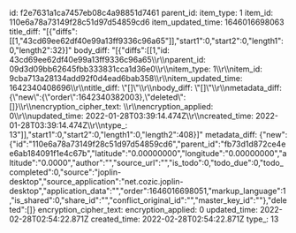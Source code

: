 id: f2e7631a1ca7457eb08c4a98851d7461
parent_id: 
item_type: 1
item_id: 110e6a78a73149f28c51d97d54859cd6
item_updated_time: 1646016698063
title_diff: "[{\"diffs\":[[1,\"43cd69ee62df40e99a13ff9336c96a65\"]],\"start1\":0,\"start2\":0,\"length1\":0,\"length2\":32}]"
body_diff: "[{\"diffs\":[[1,\"id: 43cd69ee62df40e99a13ff9336c96a65\\\r\\\nparent_id: 09d3d09bb62645fbb333831cca1d36e0\\\r\\\nitem_type: 1\\\r\\\nitem_id: 9cba713a28134add92f0d4ead6bab358\\\r\\\nitem_updated_time: 1642340408696\\\r\\\ntitle_diff: \\\"[]\\\"\\\r\\\nbody_diff: \\\"[]\\\"\\\r\\\nmetadata_diff: {\\\"new\\\":{\\\"order\\\":1642340382003},\\\"deleted\\\":[]}\\\r\\\nencryption_cipher_text: \\\r\\\nencryption_applied: 0\\\r\\\nupdated_time: 2022-01-28T03:39:14.474Z\\\r\\\ncreated_time: 2022-01-28T03:39:14.474Z\\\r\\\ntype_: 13\"]],\"start1\":0,\"start2\":0,\"length1\":0,\"length2\":408}]"
metadata_diff: {"new":{"id":"110e6a78a73149f28c51d97d54859cd6","parent_id":"fb73d1d872ce4ee6ab184091f1e4c67b","latitude":"0.00000000","longitude":"0.00000000","altitude":"0.0000","author":"","source_url":"","is_todo":0,"todo_due":0,"todo_completed":0,"source":"joplin-desktop","source_application":"net.cozic.joplin-desktop","application_data":"","order":1646016698051,"markup_language":1,"is_shared":0,"share_id":"","conflict_original_id":"","master_key_id":""},"deleted":[]}
encryption_cipher_text: 
encryption_applied: 0
updated_time: 2022-02-28T02:54:22.871Z
created_time: 2022-02-28T02:54:22.871Z
type_: 13